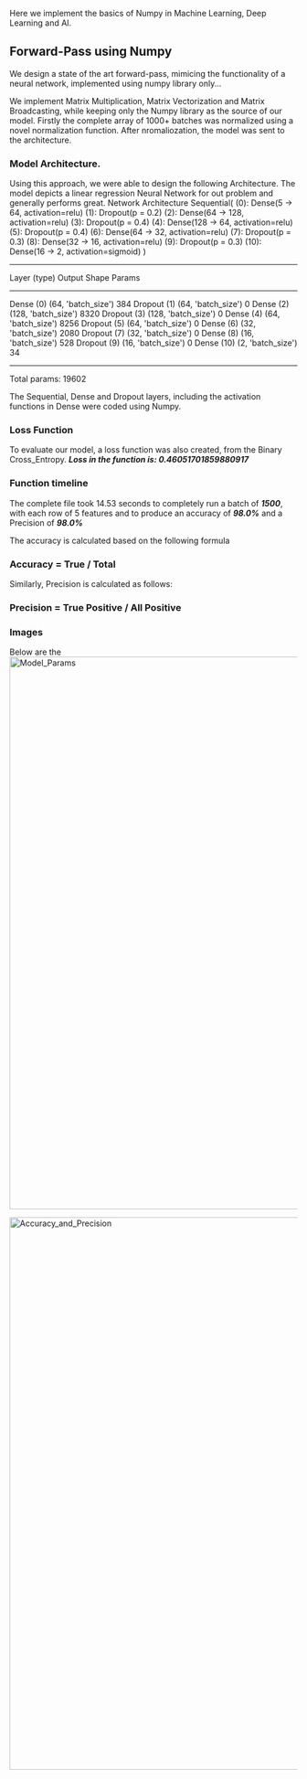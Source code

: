 Here we implement the basics of Numpy in Machine Learning, Deep Learning and AI.

## Forward-Pass using Numpy
We design a state of the art forward-pass, mimicing the functionality of a neural network, implemented using numpy library only...

We implement Matrix Multiplication, Matrix Vectorization and Matrix Broadcasting, while keeping only the Numpy library as the source of our model. Firstly the complete array of 1000+ batches was normalized using a novel normalization function. After nromaliozation, the model was sent to the architecture.

### Model Architecture.
Using this approach, we were able to design the following Architecture. The model depicts a linear regression Neural Network for out problem and generally performs great.
Network Architecture
Sequential(
  (0): Dense(5 -> 64, activation=relu)
  (1): Dropout(p = 0.2)
  (2): Dense(64 -> 128, activation=relu)
  (3): Dropout(p = 0.4)
  (4): Dense(128 -> 64, activation=relu)
  (5): Dropout(p = 0.4)
  (6): Dense(64 -> 32, activation=relu)
  (7): Dropout(p = 0.3)
  (8): Dense(32 -> 16, activation=relu)
  (9): Dropout(p = 0.3)
  (10): Dense(16 -> 2, activation=sigmoid)
)

------------------------------------------------------------
Layer (type)              Output Shape         Params

------------------------------------------------------------
Dense (0)                (64, 'batch_size')  384
Dropout (1)              (64, 'batch_size')  0
Dense (2)                (128, 'batch_size') 8320
Dropout (3)              (128, 'batch_size') 0
Dense (4)                (64, 'batch_size')  8256
Dropout (5)              (64, 'batch_size')  0
Dense (6)                (32, 'batch_size')  2080
Dropout (7)              (32, 'batch_size')  0
Dense (8)                (16, 'batch_size')  528
Dropout (9)              (16, 'batch_size')  0
Dense (10)               (2, 'batch_size')   34

----------------------------------------------------------
Total params: 19602

The Sequential, Dense and Dropout layers, including the activation functions in Dense were coded using Numpy.

### Loss Function
To evaluate our model, a loss function was also created, from the Binary Cross_Entropy. 
***Loss in the function is: 0.46051701859880917***
### Function timeline
The complete file took 14.53 seconds to completely run a batch of ***1500***, with each row of 5 features and to produce an accuracy of ***98.0%*** and a Precision of ***98.0%***

The accuracy is calculated based on the following formula
### Accuracy = True / Total
Similarly, Precision is calculated as follows: 
### Precision = True Positive / All Positive

### Images
Below are the
<img width="1920" height="967" alt="Model_Params" src="https://github.com/user-attachments/assets/a8481a5e-9837-4fa0-972e-27f03c00ec58" />

<img width="1920" height="967" alt="Accuracy_and_Precision" src="https://github.com/user-attachments/assets/290ebdb2-3dbf-4006-895d-0fbd0ebff698" />


